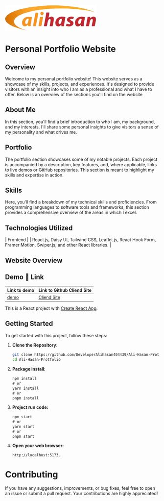 ![Logo](https://raw.githubusercontent.com/DeveloperAlihasan404439/Ali-Hasan-Protfolio/main/src/assets/ali-hasan-logo.png)

# Personal Portfolio Website

## Overview

Welcome to my personal portfolio website! This website serves as a showcase of my skills, projects, and experiences. It's designed to provide visitors with an insight into who I am as a professional and what I have to offer. Below is an overview of the sections you'll find on the website

## About Me
In this section, you'll find a brief introduction to who I am, my background, and my interests. I'll share some personal insights to give visitors a sense of my personality and what drives me.
## Portfolio
The portfolio section showcases some of my notable projects. Each project is accompanied by a description, key features, and, where applicable, links to live demos or GitHub repositories. This section is meant to highlight my skills and expertise in action.
## Skills
Here, you'll find a breakdown of my technical skills and proficiencies. From programming languages to software tools and frameworks, this section provides a comprehensive overview of the areas in which I excel.

## Technologies Utilized

| Frontend                                                                                                            |
| React.js, Daisy UI, Tailwind CSS, Leaflet.js, React Hook Form, Framer Motion, Swiper.js, and other React libraries. | 
## Website Overview






## Demo 🔗 Link

| Link to demo                             | Link to Github Cliend Site                                                    | 
| ---------------------------------------- | ----------------------------------------------------------------------------- |
| [demo](https://ali-hasan-portfolio.surge.sh) | [Cliend Site](https://github.com/DeveloperAlihasan404439/Ali-Hasan-Protfolio) |
This is a React project with [Create React App](https://create-react-app.dev/).

## Getting Started

To get started with this project, follow these steps:

1. **Clone the Repository:**
   ```bash
   git clone https://github.com/DeveloperAlihasan404439/Ali-Hasan-Protfolio
   cd Ali-Hasan-Protfolio
   ```
2. **Package install:**
   ```
   npm install
   # or
   yarn install
   # or
   pnpm install
   ```


3. **Project run code:**
   ```
   npm start
   # or
   yarn start
   # or
   pnpm start
   ```
4. **Open your web browser:**
   ```
   http://localhost:5173.
   ```
# Contributing
If you have any suggestions, improvements, or bug fixes, feel free to open an issue or submit a pull request. Your contributions are highly appreciated!
